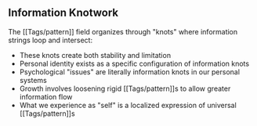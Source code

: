 ## Information Knotwork

The [[Tags/pattern]] field organizes through "knots" where information strings loop and intersect:

- These knots create both stability and limitation
- Personal identity exists as a specific configuration of information knots
- Psychological "issues" are literally information knots in our personal systems
- Growth involves loosening rigid [[Tags/pattern]]s to allow greater information flow
- What we experience as "self" is a localized expression of universal [[Tags/pattern]]s